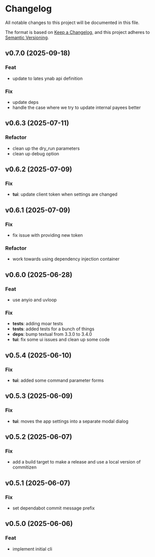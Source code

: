 # Changelog

All notable changes to this project will be documented in this file.

The format is based on [Keep a Changelog](https://keepachangelog.com/en/1.1.0/),
and this project adheres to [Semantic Versioning](https://semver.org/spec/v2.0.0.html).

## v0.7.0 (2025-09-18)

### Feat

- update to lates ynab api definition

### Fix

- update deps
- handle the case where we try to update internal payees better

## v0.6.3 (2025-07-11)

### Refactor

- clean up the dry_run parameters
- clean up debug option

## v0.6.2 (2025-07-09)

### Fix

- **tui**: update client token when settings are changed

## v0.6.1 (2025-07-09)

### Fix

- fix issue with providing new token

### Refactor

- work towards using dependency injection container

## v0.6.0 (2025-06-28)

### Feat

- use anyio and uvloop

### Fix

- **tests**: adding moar tests
- **tests**: added tests for a bunch of things
- **deps**: bump textual from 3.3.0 to 3.4.0
- **tui**: fix some ui issues and clean up some code

## v0.5.4 (2025-06-10)

### Fix

- **tui**: added some command parameter forms

## v0.5.3 (2025-06-09)

### Fix

- **tui**: moves the app settings into a separate modal dialog

## v0.5.2 (2025-06-07)

### Fix

- add a build target to make a release and use a local version of commitizen

## v0.5.1 (2025-06-07)

### Fix

- set dependabot commit message prefix

## v0.5.0 (2025-06-06)

### Feat

- implement initial cli
